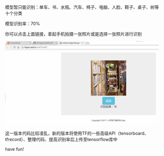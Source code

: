 <p>模型暂只能识别：单车、书、水瓶、汽车、椅子、电脑、人脸、鞋子、桌子、树等十个分类</p>
<p>模型识别率：70%</p>
<p>你可以点击上面链接，拿起手机拍摄一张照片或是选择一张照片进行识别</p>
<img src="/effect.png"  alt="无法显示该图片" />
<p>这一版本代码比较凌乱，新的版本将使用TF的一些高级API（tensorboard、tfrecord）、整理代码、提高识别率后上传至tensorflow库中</p>
<p>have fun!</p>
